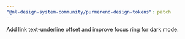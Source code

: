 ```yaml
---
"@nl-design-system-community/purmerend-design-tokens": patch
---
```


Add link text-underline offset and improve focus ring for dark mode.
